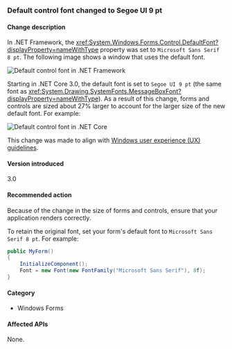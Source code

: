### Default control font changed to Segoe UI 9 pt

#### Change description

In .NET Framework, the <xref:System.Windows.Forms.Control.DefaultFont?displayProperty=nameWithType> property was set to `Microsoft Sans Serif 8 pt`. The following image shows a window that uses the default font.

![Default control font in .NET Framework](~/docs/images/core-changes/windowsforms/control-defaultfont-changed/defaultfont-framework.png)

Starting in .NET Core 3.0, the default font is set to `Segoe UI 9 pt` (the same font as <xref:System.Drawing.SystemFonts.MessageBoxFont?displayProperty=nameWithType>). As a result of this change, forms and controls are sized about 27% larger to account for the larger size of the new default font. For example:

![Default control font in .NET Core](~/docs/images/core-changes/windowsforms/control-defaultfont-changed/defaultfont-core.png)

This change was made to align with [Windows user experience (UX) guidelines](/windows/win32/uxguide/vis-fonts#fonts-and-colors).

#### Version introduced

3.0

#### Recommended action

Because of the change in the size of forms and controls, ensure that your application renders correctly.

To retain the original font, set your form's default font to `Microsoft Sans Serif 8 pt`. For example:

```csharp
public MyForm()
{
    InitializeComponent();
    Font = new Font(new FontFamily("Microsoft Sans Serif"), 8f);
}
```

#### Category

- Windows Forms

#### Affected APIs

None.

<!--

#### Affected APIs

- Not detectable via API analysis

-->
